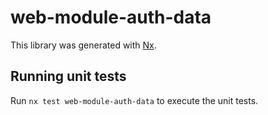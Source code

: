 # web-module-auth-data

This library was generated with [Nx](https://nx.dev).

## Running unit tests

Run `nx test web-module-auth-data` to execute the unit tests.

